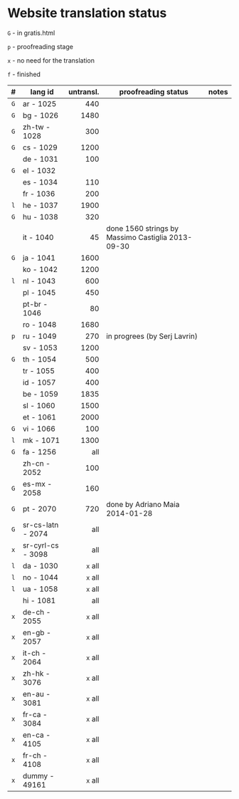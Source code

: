 ﻿

Website translation status
==========================

`G` - in gratis.html

`p` - proofreading stage

`x` - no need for the translation

`f` - finished

| #   | lang id           | untransl. | proofreading status                               | notes |
| :-: | ----------------- | --------: | ------------------------------------------------- | ----- |
| `G` | ar - 1025         | 440       |                                                   |       |
| `G` | bg - 1026         | 1480      |                                                   |       |
| `G` | zh-tw - 1028      | 300       |                                                   |       |
| `G` | cs - 1029         | 1200      |                                                   |       |
|     | de - 1031         | 100       |                                                   |       |
| `G` | el - 1032         |           |                                                   |       |
|     | es - 1034         | 110       |                                                   |       |
|     | fr - 1036         | 200       |                                                   |       |
| `l` | he - 1037         | 1900      |                                                   |       |
| `G` | hu - 1038         | 320       |                                                   |       |
|     | it - 1040         | 45        | done 1560 strings by Massimo Castiglia 2013-09-30 |       |
| `G` | ja - 1041         | 1600      |                                                   |       |
|     | ko - 1042         | 1200      |                                                   |       |
| `l` | nl - 1043         | 600       |                                                   |       |
|     | pl - 1045         | 450       |                                                   |       |
|     | pt-br - 1046      | 80        |                                                   |       |
|     | ro - 1048         | 1680      |                                                   |       |
| `p` | ru - 1049         | 270       | in progrees (by Serj Lavrin)                      |       |
|     | sv - 1053         | 1200      |                                                   |       |
| `G` | th - 1054         | 500       |                                                   |       |
|     | tr - 1055         | 400       |                                                   |       |
|     | id - 1057         | 400       |                                                   |       |
|     | be - 1059         | 1835      |                                                   |       |
|     | sl - 1060         | 1500      |                                                   |       |
|     | et - 1061         | 2000      |                                                   |       |
| `G` | vi - 1066         | 100       |                                                   |       |
| `l` | mk - 1071         | 1300      |                                                   |       |
| `G` | fa - 1256         | all       |                                                   |       |
|     | zh-cn - 2052      | 100       |                                                   |       |
| `G` | es-mx - 2058      | 160       |                                                   |       |
| `G` | pt - 2070         | 720       | done by Adriano Maia 2014-01-28                   |       |
| `G` | sr-cs-latn - 2074 | all       |                                                   |       |
| `x` | sr-cyrl-cs - 3098 | all       |                                                   |       |
| `l` | da - 1030         | `x` all   |                                                   |       |
| `l` | no - 1044         | `x` all   |                                                   |       |
| `l` | ua - 1058         | `x` all   |                                                   |       |
|     | hi - 1081         | all       |                                                   |       |
| `x` | de-ch - 2055      | `x` all   |                                                   |       |
| `x` | en-gb - 2057      | `x` all   |                                                   |       |
| `x` | it-ch - 2064      | `x` all   |                                                   |       |
| `x` | zh-hk - 3076      | `x` all   |                                                   |       |
| `x` | en-au - 3081      | `x` all   |                                                   |       |
| `x` | fr-ca - 3084      | `x` all   |                                                   |       |
| `x` | en-ca - 4105      | `x` all   |                                                   |       |
| `x` | fr-ch - 4108      | `x` all   |                                                   |       |
| `x` | dummy - 49161     | `x` all   |                                                   |       |
